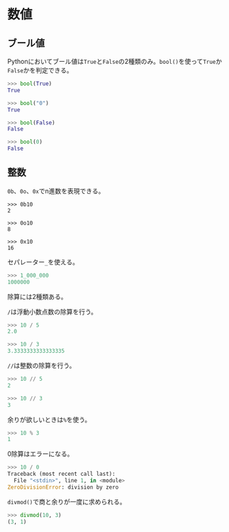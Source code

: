 # 数値

## ブール値

Pythonにおいてブール値は`True`と`False`の2種類のみ。`bool()`を使って`True`か`False`かを判定できる。

```py
>>> bool(True)
True

>>> bool("0")
True

>>> bool(False)
False

>>> bool(0)
False
```

## 整数

`0b`、`0o`、`0x`でn進数を表現できる。

```Py
>>> 0b10
2

>>> 0o10
8

>>> 0x10
16
```

セパレーター`_`を使える。

```py
>>> 1_000_000
1000000
```

除算には2種類ある。

`/`は浮動小数点数の除算を行う。

```py
>>> 10 / 5
2.0

>>> 10 / 3
3.3333333333333335
```

`//`は整数の除算を行う。

```py
>>> 10 // 5
2

>>> 10 // 3
3
```

余りが欲しいときは`%`を使う。

```py
>>> 10 % 3
1
```

0除算はエラーになる。

```py
>>> 10 / 0
Traceback (most recent call last):
  File "<stdin>", line 1, in <module>
ZeroDivisionError: division by zero
```

`divmod()`で商と余りが一度に求められる。

```py
>>> divmod(10, 3)
(3, 1)
```





